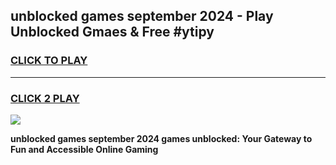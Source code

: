 
## unblocked games september 2024 - Play Unblocked Gmaes & Free #ytipy
<h3>
<a href="https://premium.freeplayer.one?title=unblocked_games_september_2024&ref=01M">CLICK TO PLAY</a></h3>
<hr>

<h3>
<a href="https://premium.freeplayer.one?title=unblocked_games_september_2024&ref=01M">CLICK 2 PLAY</a>
  
</h3>

<a href="https://premium.freeplayer.one?title=unblocked_games_september_2024&ref=01M"><img src="https://clearcache.store/games.png"></a>


**unblocked games september 2024 games unblocked: Your Gateway to Fun and Accessible Online Gaming**
